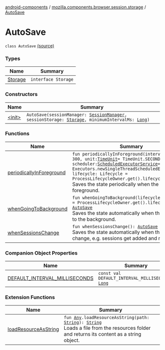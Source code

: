 [android-components](../../index.md) / [mozilla.components.browser.session.storage](../index.md) / [AutoSave](./index.md)

# AutoSave

`class AutoSave` [(source)](https://github.com/mozilla-mobile/android-components/blob/master/components/browser/session/src/main/java/mozilla/components/browser/session/storage/AutoSave.kt#L27)

### Types

| Name | Summary |
|---|---|
| [Storage](-storage/index.md) | `interface Storage` |

### Constructors

| Name | Summary |
|---|---|
| [&lt;init&gt;](-init-.md) | `AutoSave(sessionManager: `[`SessionManager`](../../mozilla.components.browser.session/-session-manager/index.md)`, sessionStorage: `[`Storage`](-storage/index.md)`, minimumIntervalMs: `[`Long`](https://kotlinlang.org/api/latest/jvm/stdlib/kotlin/-long/index.html)`)` |

### Functions

| Name | Summary |
|---|---|
| [periodicallyInForeground](periodically-in-foreground.md) | `fun periodicallyInForeground(interval: `[`Long`](https://kotlinlang.org/api/latest/jvm/stdlib/kotlin/-long/index.html)` = 300, unit: `[`TimeUnit`](https://developer.android.com/reference/java/util/concurrent/TimeUnit.html)` = TimeUnit.SECONDS, scheduler: `[`ScheduledExecutorService`](https://developer.android.com/reference/java/util/concurrent/ScheduledExecutorService.html)` = Executors.newSingleThreadScheduledExecutor(), lifecycle: Lifecycle = ProcessLifecycleOwner.get().lifecycle): `[`AutoSave`](./index.md)<br>Saves the state periodically when the app is in the foreground. |
| [whenGoingToBackground](when-going-to-background.md) | `fun whenGoingToBackground(lifecycle: Lifecycle = ProcessLifecycleOwner.get().lifecycle): `[`AutoSave`](./index.md)<br>Saves the state automatically when the app goes to the background. |
| [whenSessionsChange](when-sessions-change.md) | `fun whenSessionsChange(): `[`AutoSave`](./index.md)<br>Saves the state automatically when the sessions change, e.g. sessions get added and removed. |

### Companion Object Properties

| Name | Summary |
|---|---|
| [DEFAULT_INTERVAL_MILLISECONDS](-d-e-f-a-u-l-t_-i-n-t-e-r-v-a-l_-m-i-l-l-i-s-e-c-o-n-d-s.md) | `const val DEFAULT_INTERVAL_MILLISECONDS: `[`Long`](https://kotlinlang.org/api/latest/jvm/stdlib/kotlin/-long/index.html) |

### Extension Functions

| Name | Summary |
|---|---|
| [loadResourceAsString](../../mozilla.components.support.test.file/kotlin.-any/load-resource-as-string.md) | `fun `[`Any`](https://kotlinlang.org/api/latest/jvm/stdlib/kotlin/-any/index.html)`.loadResourceAsString(path: `[`String`](https://kotlinlang.org/api/latest/jvm/stdlib/kotlin/-string/index.html)`): `[`String`](https://kotlinlang.org/api/latest/jvm/stdlib/kotlin/-string/index.html)<br>Loads a file from the resources folder and returns its content as a string object. |
